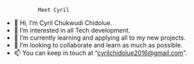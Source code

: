                Meet Cyril

- 👋 Hi, I’m Cyril Chukwudi Chidolue.
- 👀 I’m interested in all Tech development.
- 🌱 I’m currently learning and applying all to my new projects.
- 💞️ I’m looking to collaborate and learn as much as possible.
- 📫 You can keep in touch at “cyrilchidolue2016@gmail.com”.

<!---
Cyril-C-C/Cyril-C-C is a ✨ special ✨ repository because its `README.md` (this file) appears on your GitHub profile.
You can click the Preview link to take a look at your changes.
--->
